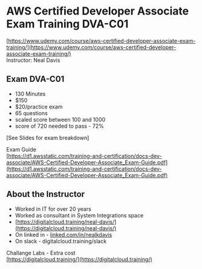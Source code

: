 # AWS Certified Developer Associate Exam Training DVA-C01 
[https://www.udemy.com/course/aws-certified-developer-associate-exam-training/](https://www.udemy.com/course/aws-certified-developer-associate-exam-training/)<br>
Instructor: Neal Davis

## Exam DVA-C01
- 130 Minutes
- $150
- $20/practice exam
- 65 questions
- scaled score between 100 and 1000
- score of 720 needed to pass - 72%

[See Slides for exam breakdown]

Exam Guide<br>
[https://d1.awsstatic.com/training-and-certification/docs-dev-associate/AWS-Certified-Developer-Associate_Exam-Guide.pdf](https://d1.awsstatic.com/training-and-certification/docs-dev-associate/AWS-Certified-Developer-Associate_Exam-Guide.pdf)

## About the Instructor
- Worked in IT for over 20 years
- Worked as consultant in System Integrations space
- [https://digitalcloud.training/neal-davis/](https://digitalcloud.training/neal-davis/)
- On linked in - [linked.com/in/nealkdavis](linked.com/in/nealkdavis)
- On slack - digitalcloud.training/slack

Challange Labs - Extra cost<br>
[https://digitalcloud.training/](https://digitalcloud.training/)

